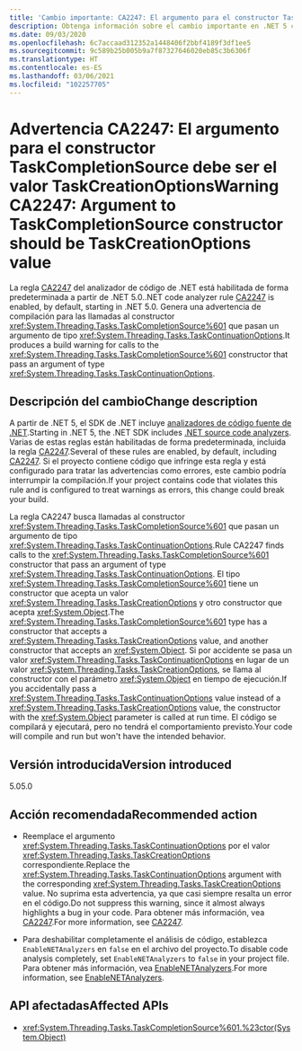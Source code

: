 ```yaml
---
title: 'Cambio importante: CA2247: El argumento para el constructor TaskCompletionSource debe ser el valor TaskCreationOptions'
description: Obtenga información sobre el cambio importante en .NET 5 causado por la habilitación de la regla de análisis de código CA2247.
ms.date: 09/03/2020
ms.openlocfilehash: 6c7accaad312352a1448406f2bbf4189f3df1ee5
ms.sourcegitcommit: 9c589b25b005b9a7f87327646020eb85c3b6306f
ms.translationtype: HT
ms.contentlocale: es-ES
ms.lasthandoff: 03/06/2021
ms.locfileid: "102257705"
---
```

# <a name="warning-ca2247-argument-to-taskcompletionsource-constructor-should-be-taskcreationoptions-value"></a><span data-ttu-id="278e3-103">Advertencia CA2247: El argumento para el constructor TaskCompletionSource debe ser el valor TaskCreationOptions</span><span class="sxs-lookup"><span data-stu-id="278e3-103">Warning CA2247: Argument to TaskCompletionSource constructor should be TaskCreationOptions value</span></span>

<span data-ttu-id="278e3-104">La regla [CA2247](/visualstudio/code-quality/ca2247) del analizador de código de .NET está habilitada de forma predeterminada a partir de .NET 5.0.</span><span class="sxs-lookup"><span data-stu-id="278e3-104">.NET code analyzer rule [CA2247](/visualstudio/code-quality/ca2247) is enabled, by default, starting in .NET 5.0.</span></span> <span data-ttu-id="278e3-105">Genera una advertencia de compilación para las llamadas al constructor <xref:System.Threading.Tasks.TaskCompletionSource%601> que pasan un argumento de tipo <xref:System.Threading.Tasks.TaskContinuationOptions>.</span><span class="sxs-lookup"><span data-stu-id="278e3-105">It produces a build warning for calls to the <xref:System.Threading.Tasks.TaskCompletionSource%601> constructor that pass an argument of type <xref:System.Threading.Tasks.TaskContinuationOptions>.</span></span>

## <a name="change-description"></a><span data-ttu-id="278e3-106">Descripción del cambio</span><span class="sxs-lookup"><span data-stu-id="278e3-106">Change description</span></span>

<span data-ttu-id="278e3-107">A partir de .NET 5, el SDK de .NET incluye [analizadores de código fuente de .NET](../../../../fundamentals/code-analysis/overview.md).</span><span class="sxs-lookup"><span data-stu-id="278e3-107">Starting in .NET 5, the .NET SDK includes [.NET source code analyzers](../../../../fundamentals/code-analysis/overview.md).</span></span> <span data-ttu-id="278e3-108">Varias de estas reglas están habilitadas de forma predeterminada, incluida la regla [CA2247](/visualstudio/code-quality/ca2247).</span><span class="sxs-lookup"><span data-stu-id="278e3-108">Several of these rules are enabled, by default, including [CA2247](/visualstudio/code-quality/ca2247).</span></span> <span data-ttu-id="278e3-109">Si el proyecto contiene código que infringe esta regla y está configurado para tratar las advertencias como errores, este cambio podría interrumpir la compilación.</span><span class="sxs-lookup"><span data-stu-id="278e3-109">If your project contains code that violates this rule and is configured to treat warnings as errors, this change could break your build.</span></span>

<span data-ttu-id="278e3-110">La regla CA2247 busca llamadas al constructor <xref:System.Threading.Tasks.TaskCompletionSource%601> que pasan un argumento de tipo <xref:System.Threading.Tasks.TaskContinuationOptions>.</span><span class="sxs-lookup"><span data-stu-id="278e3-110">Rule CA2247 finds calls to the <xref:System.Threading.Tasks.TaskCompletionSource%601> constructor that pass an argument of type <xref:System.Threading.Tasks.TaskContinuationOptions>.</span></span> <span data-ttu-id="278e3-111">El tipo <xref:System.Threading.Tasks.TaskCompletionSource%601> tiene un constructor que acepta un valor <xref:System.Threading.Tasks.TaskCreationOptions> y otro constructor que acepta <xref:System.Object>.</span><span class="sxs-lookup"><span data-stu-id="278e3-111">The <xref:System.Threading.Tasks.TaskCompletionSource%601> type has a constructor that accepts a <xref:System.Threading.Tasks.TaskCreationOptions> value, and another constructor that accepts an <xref:System.Object>.</span></span> <span data-ttu-id="278e3-112">Si por accidente se pasa un valor <xref:System.Threading.Tasks.TaskContinuationOptions> en lugar de un valor <xref:System.Threading.Tasks.TaskCreationOptions>, se llama al constructor con el parámetro <xref:System.Object> en tiempo de ejecución.</span><span class="sxs-lookup"><span data-stu-id="278e3-112">If you accidentally pass a <xref:System.Threading.Tasks.TaskContinuationOptions> value instead of a <xref:System.Threading.Tasks.TaskCreationOptions> value, the constructor with the <xref:System.Object> parameter is called at run time.</span></span> <span data-ttu-id="278e3-113">El código se compilará y ejecutará, pero no tendrá el comportamiento previsto.</span><span class="sxs-lookup"><span data-stu-id="278e3-113">Your code will compile and run but won't have the intended behavior.</span></span>

## <a name="version-introduced"></a><span data-ttu-id="278e3-114">Versión introducida</span><span class="sxs-lookup"><span data-stu-id="278e3-114">Version introduced</span></span>

<span data-ttu-id="278e3-115">5.0</span><span class="sxs-lookup"><span data-stu-id="278e3-115">5.0</span></span>

## <a name="recommended-action"></a><span data-ttu-id="278e3-116">Acción recomendada</span><span class="sxs-lookup"><span data-stu-id="278e3-116">Recommended action</span></span>

- <span data-ttu-id="278e3-117">Reemplace el argumento <xref:System.Threading.Tasks.TaskContinuationOptions> por el valor <xref:System.Threading.Tasks.TaskCreationOptions> correspondiente.</span><span class="sxs-lookup"><span data-stu-id="278e3-117">Replace the <xref:System.Threading.Tasks.TaskContinuationOptions> argument with the corresponding <xref:System.Threading.Tasks.TaskCreationOptions> value.</span></span> <span data-ttu-id="278e3-118">No suprima esta advertencia, ya que casi siempre resalta un error en el código.</span><span class="sxs-lookup"><span data-stu-id="278e3-118">Do not suppress this warning, since it almost always highlights a bug in your code.</span></span> <span data-ttu-id="278e3-119">Para obtener más información, vea [CA2247](/visualstudio/code-quality/ca2247).</span><span class="sxs-lookup"><span data-stu-id="278e3-119">For more information, see [CA2247](/visualstudio/code-quality/ca2247).</span></span>

- <span data-ttu-id="278e3-120">Para deshabilitar completamente el análisis de código, establezca `EnableNETAnalyzers` en `false` en el archivo del proyecto.</span><span class="sxs-lookup"><span data-stu-id="278e3-120">To disable code analysis completely, set `EnableNETAnalyzers` to `false` in your project file.</span></span> <span data-ttu-id="278e3-121">Para obtener más información, vea [EnableNETAnalyzers](../../../project-sdk/msbuild-props.md#enablenetanalyzers).</span><span class="sxs-lookup"><span data-stu-id="278e3-121">For more information, see [EnableNETAnalyzers](../../../project-sdk/msbuild-props.md#enablenetanalyzers).</span></span>

## <a name="affected-apis"></a><span data-ttu-id="278e3-122">API afectadas</span><span class="sxs-lookup"><span data-stu-id="278e3-122">Affected APIs</span></span>

- <xref:System.Threading.Tasks.TaskCompletionSource%601.%23ctor(System.Object)>

<!--

### Affected APIs

- ``M:System.Threading.Tasks.TaskCompletionSource`1.#ctor(System.Object)``

### Category

Code analysis

-->
